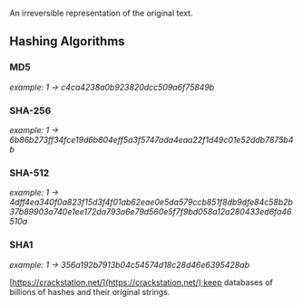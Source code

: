 An irreversible representation of the original text.

## Hashing Algorithms
### MD5
*example: 1 -> c4ca4238a0b923820dcc509a6f75849b*

### SHA-256
*example: 1 -> 6b86b273ff34fce19d6b804eff5a3f5747ada4eaa22f1d49c01e52ddb7875b4b*

### SHA-512
*example: 1 -> 4dff4ea340f0a823f15d3f4f01ab62eae0e5da579ccb851f8db9dfe84c58b2b37b89903a740e1ee172da793a6e79d560e5f7f9bd058a12a280433ed6fa46510a*

### SHA1
*example: 1 -> 356a192b7913b04c54574d18c28d46e6395428ab*

[https://crackstation.net/](https://crackstation.net/) keep databases of billions of hashes and their original strings.